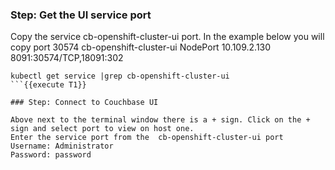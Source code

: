 ### Step: Get the UI service port

Copy the service cb-openshift-cluster-ui port.  In the example below you will copy port 30574
cb-openshift-cluster-ui                   NodePort    10.109.2.130     <none>        8091:30574/TCP,18091:302
```
kubectl get service |grep cb-openshift-cluster-ui
```{{execute T1}}

### Step: Connect to Couchbase UI

Above next to the terminal window there is a + sign. Click on the + sign and select port to view on host one.  
Enter the service port from the  cb-openshift-cluster-ui port
Username: Administrator
Password: password

